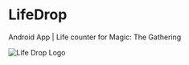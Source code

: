 # LifeDrop

Android App | Life counter for Magic: The Gathering

![Life Drop Logo](https://github.com/straderd/LifeDrop/assets/16142073/2491829f-dd0e-4c75-a294-b54fa6548708)
